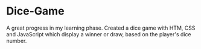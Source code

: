 # Dice-Game
A great progress in my learning phase. Created a dice game with HTM, CSS and JavaScript which display a winner or draw, based on the player's dice number.
